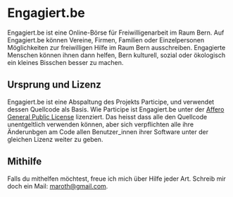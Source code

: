 Engagiert.be
============

Engagiert.be ist eine Online-Börse für Freiwilligenarbeit im Raum Bern. Auf Engagiert.be können Vereine, Firmen,
Familien oder Einzelpersonen Möglichkeiten zur freiwilligen Hilfe im Raum Bern ausschreiben. Engagierte Menschen
können ihnen dann helfen, Bern kulturell, sozial oder ökologisch ein kleines Bisschen besser zu machen.

Ursprung und Lizenz
-------------------
Engagiert.be ist eine Abspaltung des Projekts Participe, und verwendet dessen Quellcode als Basis. Wie Participe ist
Engagiert.be unter der [Affero General Public License](http://www.gnu.org/licenses/agpl-3.0.html) lizenziert. Das
heisst dass alle den Quellcode unentgeltlich verwenden können, aber sich verpflichten alle ihre Änderunbgen am Code
allen Benutzer_innen ihrer Software unter der gleichen Lizenz weiter zu geben.

Mithilfe
--------
Falls du mithelfen möchtest, freue ich mich über Hilfe jeder Art. Schreib mir doch ein Mail: maroth@gmail.com.


